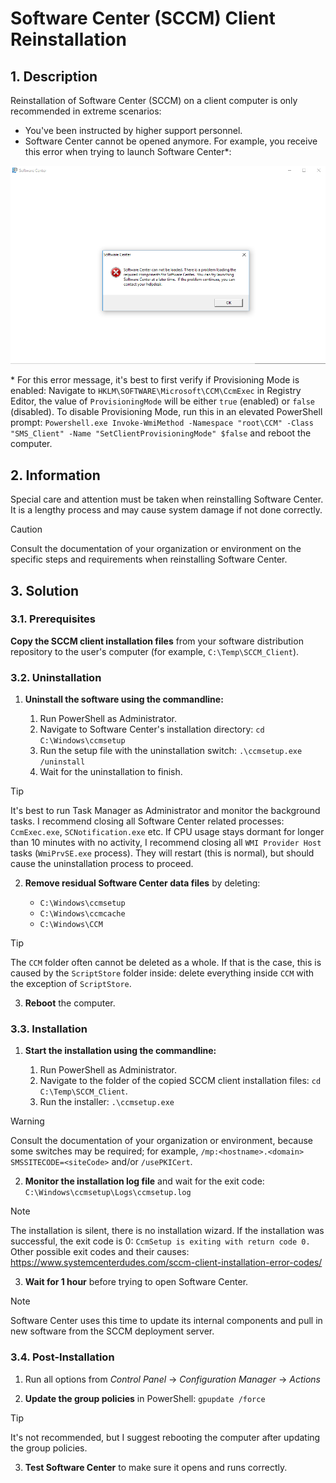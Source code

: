 # Software Center (SCCM) Client Reinstallation

## 1. Description

Reinstallation of Software Center (SCCM) on a client computer is only recommended in extreme scenarios:

- You've been instructed by higher support personnel.
- Software Center cannot be opened anymore. For example, you receive this error when trying to launch Software Center*:

![Software Center error](./Assets/software-center-some-components-can-not-be-loaded.png)

\* For this error message, it's best to first verify if Provisioning Mode is enabled: Navigate to `HKLM\SOFTWARE\Microsoft\CCM\CcmExec` in Registry Editor, the value of `ProvisioningMode` will be either `true` (enabled) or `false` (disabled). To disable Provisioning Mode, run this in an elevated PowerShell prompt: `Powershell.exe Invoke-WmiMethod -Namespace "root\CCM" -Class "SMS_Client" -Name "SetClientProvisioningMode" $false` and reboot the computer.

## 2. Information

Special care and attention must be taken when reinstalling Software Center. It is a lengthy process and may cause system damage if not done correctly.

> [!CAUTION]
> Consult the documentation of your organization or environment on the specific steps and requirements when reinstalling Software Center.

## 3. Solution

### 3.1. Prerequisites

**Copy the SCCM client installation files** from your software distribution repository to the user's computer (for example, `C:\Temp\SCCM_Client`).

### 3.2. Uninstallation

1. **Uninstall the software using the commandline:** 

    1. Run PowerShell as Administrator.
    2. Navigate to Software Center's installation directory: `cd C:\Windows\ccmsetup`
    3. Run the setup file with the uninstallation switch: `.\ccmsetup.exe /uninstall`
    4. Wait for the uninstallation to finish.

> [!TIP]
> It's best to run Task Manager as Administrator and monitor the background tasks. I recommend closing all Software Center related processes: `CcmExec.exe`, `SCNotification.exe` etc. If CPU usage stays dormant for longer than 10 minutes with no activity, I recommend closing all `WMI Provider Host` tasks (`WmiPrvSE.exe` process). They will restart (this is normal), but should cause the uninstallation process to proceed.

2. **Remove residual Software Center data files** by deleting:

    - `C:\Windows\ccmsetup`
    - `C:\Windows\ccmcache`
    - `C:\Windows\CCM`

> [!TIP]
> The `CCM` folder often cannot be deleted as a whole. If that is the case, this is caused by the `ScriptStore` folder inside: delete everything inside `CCM` with the exception of `ScriptStore`.

3. **Reboot** the computer.

### 3.3. Installation

1. **Start the installation using the commandline:**

    1. Run PowerShell as Administrator.
    2. Navigate to the folder of the copied SCCM client installation files: `cd C:\Temp\SCCM_Client`.
    3. Run the installer: `.\ccmsetup.exe`

> [!WARNING]
> Consult the documentation of your organization or environment, because some switches may be required; for example, `/mp:<hostname>.<domain> SMSSITECODE=<siteCode>` and/or `/usePKICert`.

2. **Monitor the installation log file** and wait for the exit code: `C:\Windows\ccmsetup\Logs\ccmsetup.log`

> [!NOTE]
> The installation is silent, there is no installation wizard. If the installation was successful, the exit code is 0: `CcmSetup is exiting with return code 0.` Other possible exit codes and their causes: https://www.systemcenterdudes.com/sccm-client-installation-error-codes/

3. **Wait for 1 hour** before trying to open Software Center.

> [!NOTE]
> Software Center uses this time to update its internal components and pull in new software from the SCCM deployment server.

### 3.4. Post-Installation

1. Run all options from *Control Panel* -> *Configuration Manager* -> *Actions*

2. **Update the group policies** in PowerShell: `gpupdate /force`

> [!TIP]
> It's not recommended, but I suggest rebooting the computer after updating the group policies.

3. **Test Software Center** to make sure it opens and runs correctly.
